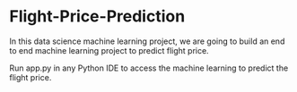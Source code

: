 # Flight-Price-Prediction

In this data science machine learning project, we are going to build an end to end machine learning project to predict flight price.

Run app.py in any Python IDE to access the machine learning to predict the flight price.
